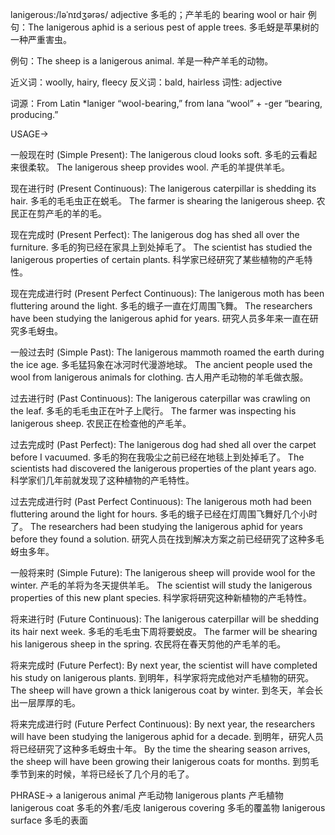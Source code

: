 lanigerous:/ləˈnɪdʒərəs/
adjective
多毛的；产羊毛的
bearing wool or hair
例句：The lanigerous aphid is a serious pest of apple trees. 多毛蚜是苹果树的一种严重害虫。

例句：The sheep is a lanigerous animal. 羊是一种产羊毛的动物。

近义词：woolly, hairy, fleecy
反义词：bald, hairless
词性: adjective

词源：From Latin *laniger “wool-bearing,” from lana “wool” + -ger “bearing, producing.”

USAGE->

一般现在时 (Simple Present):
The lanigerous cloud looks soft. 多毛的云看起来很柔软。
The lanigerous sheep provides wool.  产毛的羊提供羊毛。

现在进行时 (Present Continuous):
The lanigerous caterpillar is shedding its hair.  多毛的毛毛虫正在蜕毛。
The farmer is shearing the lanigerous sheep.  农民正在剪产毛的羊的毛。


现在完成时 (Present Perfect):
The lanigerous dog has shed all over the furniture. 多毛的狗已经在家具上到处掉毛了。
The scientist has studied the lanigerous properties of certain plants. 科学家已经研究了某些植物的产毛特性。

现在完成进行时 (Present Perfect Continuous):
The lanigerous moth has been fluttering around the light. 多毛的蛾子一直在灯周围飞舞。
The researchers have been studying the lanigerous aphid for years. 研究人员多年来一直在研究多毛蚜虫。

一般过去时 (Simple Past):
The lanigerous mammoth roamed the earth during the ice age. 多毛猛犸象在冰河时代漫游地球。
The ancient people used the wool from lanigerous animals for clothing. 古人用产毛动物的羊毛做衣服。

过去进行时 (Past Continuous):
The lanigerous caterpillar was crawling on the leaf. 多毛的毛毛虫正在叶子上爬行。
The farmer was inspecting his lanigerous sheep. 农民正在检查他的产毛羊。


过去完成时 (Past Perfect):
The lanigerous dog had shed all over the carpet before I vacuumed. 多毛的狗在我吸尘之前已经在地毯上到处掉毛了。
The scientists had discovered the lanigerous properties of the plant years ago. 科学家们几年前就发现了这种植物的产毛特性。


过去完成进行时 (Past Perfect Continuous):
The lanigerous moth had been fluttering around the light for hours. 多毛的蛾子已经在灯周围飞舞好几个小时了。
The researchers had been studying the lanigerous aphid for years before they found a solution. 研究人员在找到解决方案之前已经研究了这种多毛蚜虫多年。

一般将来时 (Simple Future):
The lanigerous sheep will provide wool for the winter. 产毛的羊将为冬天提供羊毛。
The scientist will study the lanigerous properties of this new plant species. 科学家将研究这种新植物的产毛特性。


将来进行时 (Future Continuous):
The lanigerous caterpillar will be shedding its hair next week. 多毛的毛毛虫下周将要蜕皮。
The farmer will be shearing his lanigerous sheep in the spring. 农民将在春天剪他的产毛羊的毛。

将来完成时 (Future Perfect):
By next year, the scientist will have completed his study on lanigerous plants. 到明年，科学家将完成他对产毛植物的研究。
The sheep will have grown a thick lanigerous coat by winter. 到冬天，羊会长出一层厚厚的毛。

将来完成进行时 (Future Perfect Continuous):
By next year, the researchers will have been studying the lanigerous aphid for a decade. 到明年，研究人员将已经研究了这种多毛蚜虫十年。
By the time the shearing season arrives, the sheep will have been growing their lanigerous coats for months. 到剪毛季节到来的时候，羊将已经长了几个月的毛了。



PHRASE->
a lanigerous animal 产毛动物
lanigerous plants 产毛植物
lanigerous coat  多毛的外套/毛皮
lanigerous covering 多毛的覆盖物
lanigerous surface 多毛的表面
